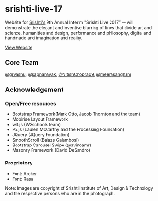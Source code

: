 # srishti-live-17
Website for [Srishti's](http://srishti.ac.in) 9th Annual Interim "Srishti Live 2017” -- will demonstrate the elegant and inventive blurring of lines that divide art and science, humanities and design, performance and philosophy, digital and handmade and imagination and reality.

[View Website](http://srishti.ac.in/srishtilive2017)

## Core Team
[@grvashu](https://github.com/grvashu), [@sapnanayak](https://github.com/sapnanayak), [@NitishChopra09](https://github.com/NitishChopra09), [@meerasanghani](https://github.com/meerasanghani)

## Acknowledgement
### Open/Free resources
- Bootstrap Framework(Mark Otto, Jacob Thornton and the team)
- Mobirise Layout Framework
- w3.js (W3schools team)
- P5.js (Lauren McCarthy and the Processing Foundation)
- JQuery (JQuery Foundation)
- SmoothScroll (Balazs Galambosi)
- Bootstrap Carousel Swipe (@avinoamr)
- Masonry Framework (David DeSandro)
### Proprietory
- Font: Archer
- Font: Rasa

Note: Images are copyright of Srishti Institute of Art, Design & Technology and the respective persons who are in the photograph.
